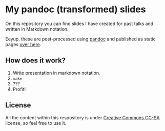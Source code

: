 # My pandoc (transformed) slides

On this repository you can find slides I have created for past talks and written
in Markdown notation.

Eeyup, these are post-processed using [pandoc](https://pandoc.org/) and
published as static pages
[over here](https://jossemargt.github.io/pandoc-slides/static/).

## How does it work?

1. Write presentation in markdown notation.
2. `make`
3. ???
4. Profit!

## License

All the content within this respository is under
[Creative Commons CC-SA](https://creativecommons.org/licenses/by-sa/4.0/)
license, so feel free to use it.
